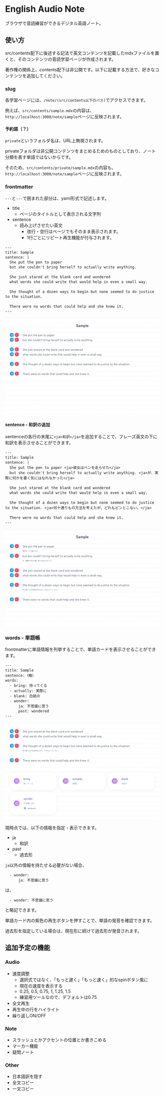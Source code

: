 # English Audio Note

ブラウザで音読練習ができるデジタル英語ノート。

## 使い方

src/contents配下に後述する記法で英文コンテンツを記載したmdxファイルを置くと、そのコンテンツの音読学習ページが作成されます。

著作権の関係上、contents配下は非公開です。以下に記載する方法で、好きなコンテンツを追加してください。

### slug

各学習ページには、`/note/(src/contents以下のパス)`でアクセスできます。

例えば、`src/contents/sample.mdx`の内容は、`http://localhost:3000/note/sample`ページに反映されます。

#### 予約語（？）

`private`というフォルダ名は、URL上無視されます。

privateフォルダは非公開コンテンツをまとめるためのものとしており、ノート分類を表す単語ではないからです。

そのため、`src/contents/private/sample.mdx`の内容も、`http://localhost:3000/note/sample`ページに反映されます。

### frontmatter

`---`と`---`で囲まれた部分は、yaml形式で記述します。

- title
  - ページのタイトルとして表示される文字列
- sentence
  - 読み上げさせたい英文
    - 改行・空行はページでもそのまま表示されます。
    - 1行ごとにリピート再生機能が付与されます。

```
---
title: Sample
sentence: |
  She put the pen to paper 
  but she couldn't bring herself to actually write anything. 
  
  She just stared at the blank card and wondered 
  what words she could write that would help in even a small way. 
  
  She thought of a dozen ways to begin but none seemed to do justice to the situation. 
  
  There were no words that could help and she knew it.
---
```

![](doc/assets/sample-frontmatter.png)

#### sentence - 和訳の追加

sentenceの各行の末尾に`<ja>和訳</ja>`を追加することで、フレーズ英文の下に和訳を表示させることができます。

```
---
title: Sample
sentence: |
  She put the pen to paper <ja>彼女はペンを走らせた</ja>
  but she couldn't bring herself to actually write anything. <ja>が、実際に何かを書く気にはなれなかった</ja>
  
  She just stared at the blank card and wondered 
  what words she could write that would help in even a small way. 
  
  She thought of a dozen ways to begin but none seemed to do justice to the situation. <ja>何十通りもの方法を考えたが、どれもピンとこない。</ja>
  
  There were no words that could help and she knew it.
---
```

![](doc/assets/sample-frontmatter-sentence-ja.png)

### words - 単語帳

frontmatterに単語情報を列挙することで、単語カードを表示させることができます。

```
---
title: Sample
sentence:（略）
words:
  - bring: 持ってくる
  - actually: 実際に
  - blank: 白紙の
  - wonder:
      ja: 不思議に思う
      past: wondered
---
```

![](doc/assets/sample-frontmatter-words.png)


現時点では、以下の情報を指定・表示できます。

- ja
  - 和訳
- past
  - 過去形

`ja`以外の情報を持たせる必要がない場合、
```
  - wonder:
      ja: 不思議に思う
```
は、
```
  - wonder: 不思議に思う
```
と略記できます。

単語カード内の紫色の再生ボタンを押すことで、単語の発音を確認できます。

過去形を指定している場合は、現在形に続けて過去形が発音されます。

## 追加予定の機能

### Audio

- 速度調整
  - 選択式ではなく、「もっと遅く」「もっと速く」的なspinボタン風に
  - 現在の速度を表示する
  - 0.25, 0.5, 0.75, 1, 1.25, 1.5
  - 練習用ツールなので、デフォルトは0.75
- 全文再生
- 再生中の行をハイライト
- 繰り返しON/OFF

### Note

- スラッシュとかアクセントの位置とか書きこめる
- マーカー機能
- 疑問ノート

### Other

- 日本語訳を隠す
- 全文コピー
- 一文コピー